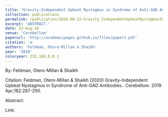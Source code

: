 ```yaml
---
title: "Gravity-Independent Upbeat Nystagmus in Syndrome of Anti-GAD Antibodies."
collection: publications
permalink: /publication/2018-08-22-Gravity_IndependentUpbeatNystagmusInSyndromeOfAnti_GADAntibodie
excerpt: 'ABSTRACT.'
date: 22-Aug-18
venue: 'Cerebellum'
paperurl: 'http://academicpages.github.io/files/paper1.pdf'
citation: 'a'
authors: 'Feldman, Otero-Millan & Shaikh'
year: '2019'
coloryear: 233,168,0,0.2
---
```


By: Feldman, Otero-Millan & Shaikh

Citation: Feldman, Otero-Millan & Shaikh (2020) Gravity-Independent Upbeat Nystagmus in Syndrome of Anti-GAD Antibodies.. Cerebellum. 2019 Apr;182:287-290. 

Abstract: 

Link: 
